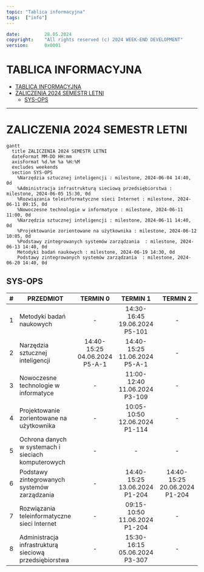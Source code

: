 ```yaml
---
topic: "Tablica informacyjna"
tags:  ["info"]
---
```

```yaml
date:         28.05.2024
copyright:    "All rights reserved (c) 2024 WEEK-END DEVELOPMENT"
version:      0x0001
```
TABLICA INFORMACYJNA
================================================================
- [TABLICA INFORMACYJNA](#tablica-informacyjna)
- [ZALICZENIA 2024 SEMESTR LETNI](#zaliczenia-2024-semestr-letni)
  - [SYS-OPS](#sys-ops)
---
# ZALICZENIA 2024 SEMESTR LETNI
```mermaid
gantt
  title ZALICZENIA 2024 SEMESTR LETNI
  dateFormat MM-DD HH:mm
  axisFormat %d.%m %a %H:%M
  excludes weekends
  section SYS-OPS
    %Narzędzia sztucznej inteligencji : milestone, 2024-06-04 14:40, 0d
    %Administracja infrastrukturą sieciową przedsiębiorstwa : milestone, 2024-06-05 15:30, 0d
    %Rozwiązania teleinformatyczne sieci Internet : milestone, 2024-06-11 09:15, 0d
    %Nowoczesne technologie w informatyce : milestone, 2024-06-11 11:00, 0d
    %Narzędzia sztucznej inteligencji : milestone, 2024-06-11 14:40, 0d
    %Projektowanie zorientowane na użytkownika : milestone, 2024-06-12 10:05, 0d
    %Podstawy zintegrowanych systemów zarządzania  : milestone, 2024-06-13 14:40, 0d
    Metodyki badań naukowych : milestone, 2024-06-19 14:30, 0d
    Podstawy zintegrowanych systemów zarządzania  : milestone, 2024-06-20 14:40, 0d
```
## SYS-OPS
|   #   | PRZEDMIOT                                              |           TERMIN 0            |           TERMIN 1            |           TERMIN 2            |
| :---: | ------------------------------------------------------ | :---------------------------: | :---------------------------: | :---------------------------: |
|   1   | Metodyki badań naukowych                               |               -               | 14:30-16:45 19.06.2024 P5-101 |               -               |
|   2   | Narzędzia sztucznej inteligencji                       | 14:40-15:25 04.06.2024 P5-A-1 | 14:40-15:25 11.06.2024 P5-A-1 |               -               |
|   3   | Nowoczesne technologie w informatyce                   |               -               | 11:00-12:40 11.06.2024 P3-109 |               -               |
|   4   | Projektowanie zorientowane na użytkownika              |               -               | 10:05-10:50 12.06.2024 P1-114 |               -               |
|   5   | Ochrona danych w systemach i sieciach komputerowych    |               -               |               -               |               -               |
|   6   | Podstawy zintegrowanych systemów zarządzania           |               -               | 14:40-15:25 13.06.2024 P1-204 | 14:40-15:25 20.06.2024 P1-204 |
|   7   | Rozwiązania teleinformatyczne sieci Internet           |               -               | 09:15-10:50 11.06.2024 P1-204 |               -               |
|   8   | Administracja infrastrukturą sieciową przedsiębiorstwa |               -               | 15:30-16:15 05.06.2024 P3-307 |               -               |
